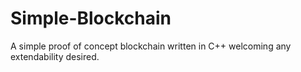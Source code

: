 # Simple-Blockchain
A simple proof of concept blockchain written in C++ welcoming any extendability desired.
